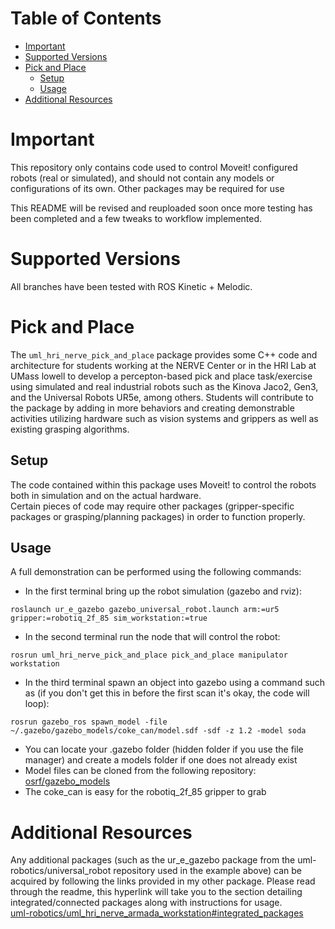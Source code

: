 # Table of Contents

- [Important](#important) 
- [Supported Versions](#supported-versions)
- [Pick and Place](#pick-and-place)
  - [Setup](#setup)
  - [Usage](#usage)
- [Additional Resources](#additional-resources)

# Important
This repository only contains code used to control Moveit! configured robots (real or simulated), and should not contain any models or configurations of its own. Other packages may be required for use  

This README will be revised and reuploaded soon once more testing has been completed and a few tweaks to workflow implemented.

# Supported Versions
All branches have been tested with ROS Kinetic + Melodic.

# Pick and Place
The `uml_hri_nerve_pick_and_place` package provides some C++ code and architecture for students working at the NERVE Center or in the HRI Lab at UMass lowell to develop a percepton-based pick and place task/exercise using simulated and real industrial robots such as the Kinova Jaco2, Gen3, and the Universal Robots UR5e, among others. Students will contribute to the package by adding in more behaviors and creating demonstrable activities utilizing hardware such as vision systems and grippers as well as existing grasping algorithms.  

## Setup
The code contained within this package uses Moveit! to control the robots both in simulation and on the actual hardware.   
Certain pieces of code may require other packages (gripper-specific packages or grasping/planning packages) in order to function properly.

## Usage
A full demonstration can be performed using the following commands:  

- In the first terminal bring up the robot simulation (gazebo and rviz): 
```
roslaunch ur_e_gazebo gazebo_universal_robot.launch arm:=ur5 gripper:=robotiq_2f_85 sim_workstation:=true
```

- In the second terminal run the node that will control the robot:  
```
rosrun uml_hri_nerve_pick_and_place pick_and_place manipulator workstation
```

- In the third terminal spawn an object into gazebo using a command such as (if you don't get this in before the first scan it's okay, the code will loop):  
```
rosrun gazebo_ros spawn_model -file ~/.gazebo/gazebo_models/coke_can/model.sdf -sdf -z 1.2 -model soda
```

- You can locate your .gazebo folder (hidden folder if you use the file manager) and create a models folder if one does not already exist  
- Model files can be cloned from the following repository:  
[osrf/gazebo_models](https://github.com/osrf/gazebo_models)  
- The coke_can is easy for the robotiq_2f_85 gripper to grab  

# Additional Resources
Any additional packages (such as the ur_e_gazebo package from the uml-robotics/universal_robot repository used in the example above) can be acquired by following the links provided in my other package. Please read through the readme, this hyperlink will take you to the section detailing integrated/connected packages along with instructions for usage.  
[uml-robotics/uml_hri_nerve_armada_workstation#integrated_packages](https://github.com/uml-robotics/uml_hri_nerve_armada_workstation#integrated-packages)  
